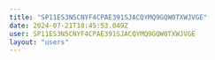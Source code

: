 ```yaml
---
title: "SP11ES3N5CNYF4CPAE391SJACQYMQ9GQW0TXWJVGE"
date: 2024-07-21T18:45:53.049Z
user: SP11ES3N5CNYF4CPAE391SJACQYMQ9GQW0TXWJVGE
layout: "users"
---
```

    